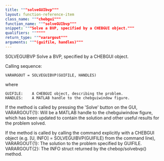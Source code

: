 ```yaml
---
title: """solveGUIbvp"""
layout: function-reference-item
class_name: """chebgui"""
function_name: """solveGUIbvp"""
snippet: """Solve a BVP, specified by a CHEBGUI object."""
qualifiers: """"""
return_type: """varargout"""
arguments: """(guifile, handles)"""
---
```


 SOLVEGUIBVP   Solve a BVP, specified by a CHEBGUI object.
 
  Calling sequence:
 
    VARARGOUT = SOLVEGUIBVP(GUIFILE, HANDLES)
 
  where
    
    GUIFILE:    A CHEBGUI object, describing the problem.
    HANDLES:    A MATLAB handle to the chebguiwindow figure.
 
  If the method is called by pressing the 'Solve' button on the GUI,
    VARARGOUT{1}:   Will be a MATLAB handle to the chebguiwindow figure, which
                    has been updated to contain the solution and other useful
                    results for the problem solved.
 
  If the method is called by calling the command explicitly with a CHEBGUI
  object (e.g. [U, INFO] = SOLVEGUIBVP(GUIFILE) from the command line),
    VARARGOUT{1}:   The solution to the problem specified by GUIFILE.
    VARARGOUT{2}:   The INFO struct returned by the chebop/solvebvp() method.
